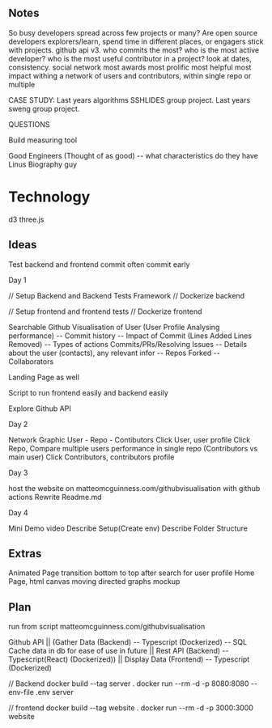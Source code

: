 ## Notes

So busy developers spread across few projects or many?
Are open source developers explorers/learn, spend time in different places, or engagers stick with projects.
github api v3.
who commits the most?
who is the most active developer?
who is the most useful contributor in a project?
look at dates, consistency.
social network
most awards
most prolific
most helpful
most impact
withing a network of users and contributors, within single repo or multiple

CASE STUDY: Last years algorithms SSHLIDES group project.
Last years sweng group project.

QUESTIONS

Build measuring tool

Good Engineers (Thought of as good) -- what characteristics do they have
Linus
Biography guy

# Technology

d3
three.js

## Ideas

Test backend and frontend
commit often commit early

Day 1

// Setup Backend and Backend Tests Framework
// Dockerize backend

// Setup frontend and frontend tests
// Dockerize frontend

Searchable Github Visualisation of User (User Profile Analysing performance)
-- Commit history
-- Impact of Commit (Lines Added Lines Removed)
-- Types of actions Commits/PRs/Resolving Issues
-- Details about the user (contacts), any relevant infor
-- Repos Forked
-- Collaborators

Landing Page as well

Script to run frontend easily and backend easily

Explore Github API

Day 2

Network Graphic User - Repo - Contibutors
Click User, user profile
Click Repo, Compare multiple users performance in single repo (Contributors vs main user)
Click Contributors, contributors profile

Day 3

host the website on matteomcguinness.com/githubvisualisation with github actions
Rewrite Readme.md

Day 4

Mini Demo video
Describe Setup(Create env)
Describe Folder Structure

## Extras

Animated Page transition bottom to top after search for user profile
Home Page, html canvas moving directed graphs mockup

## Plan

run from script
matteomcguinness.com/githubvisualisation

Github API
||
(Gather Data (Backend) -- Typescript (Dockerized) -- SQL Cache data in db for ease of use in future
||
Rest API (Backend) -- Typescript(React) (Dockerized))
||
Display Data (Frontend) -- Typescript (Dockerized)

// Backend
docker build --tag server .
docker run --rm -d -p 8080:8080 --env-file .env server

// frontend
docker build --tag website .
docker run --rm -d -p 3000:3000 website
